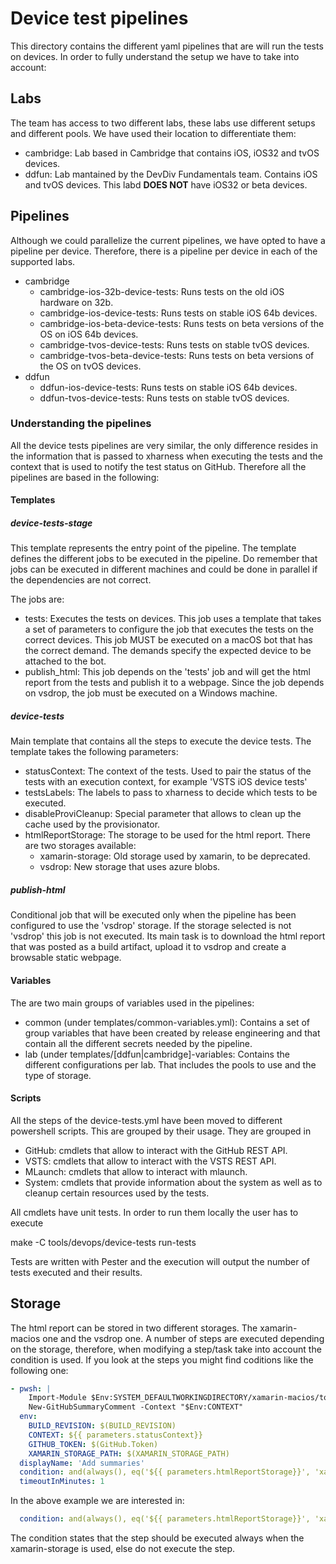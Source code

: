 # Device test pipelines

This directory contains the different yaml pipelines that are will run the tests on devices. In order to 
fully understand the setup we have to take into account:

## Labs

The team has access to two different labs, these labs use different setups and different pools. We have used
their location to differentiate them:

* cambridge: Lab based in Cambridge that contains iOS, iOS32 and tvOS devices.
* ddfun: Lab mantained by the DevDiv Fundamentals team. Contains iOS and tvOS devices. This labd **DOES NOT** have
    iOS32 or beta devices.

## Pipelines

Although we could parallelize the current pipelines, we have opted to have a pipeline per device. Therefore,
there is a pipeline per device in each of the supported labs. 

* cambridge
    - cambridge-ios-32b-device-tests: Runs tests on the old iOS hardware on 32b.
    - cambridge-ios-device-tests: Runs tests on stable iOS 64b devices.
    - cambridge-ios-beta-device-tests: Runs tests on beta versions of the OS on iOS 64b devices.
    - cambridge-tvos-device-tests: Runs tests on stable tvOS devices.
    - cambridge-tvos-beta-device-tests: Runs tests on beta versions of the OS on tvOS devices.
* ddfun
    - ddfun-ios-device-tests: Runs tests on stable iOS 64b devices.
    - ddfun-tvos-device-tests: Runs tests on stable tvOS devices.

### Understanding the pipelines

All the device tests pipelines are very similar, the only difference resides in the information
that is passed to xharness when executing the tests and the context that is used to notify the
test status on GitHub. Therefore all the pipelines are based in the following:

#### Templates

##### device-tests-stage

This template represents the entry point of the pipeline. The template defines the different jobs
to be executed in the pipeline. Do remember that jobs can be executed in different machines and could
be done in parallel if the dependencies are not correct.

The jobs are:

* tests: Executes the tests on devices. This job uses a template that takes a set of parameters to configure
    the job that executes the tests on the correct devices. This job MUST be executed on a macOS bot that has
    the correct demand. The demands specify the expected device to be attached to the bot.
* publish_html: This job depends on the 'tests' job and will get the html report from the tests and publish it
    to a webpage. Since the job depends on vsdrop, the job must be executed on a Windows machine.

##### device-tests

Main template that contains all the steps to execute the device tests. The template takes the following parameters:

* statusContext: The context of the tests. Used to pair the status of the tests with an execution context, for example 'VSTS iOS device tests'
* testsLabels: The labels to pass to xharness to decide which tests to be executed.
* disableProviCleanup: Special parameter that allows to clean up the cache used by the provisionator.
* htmlReportStorage: The storage to be used for the html report. There are two storages available:
    - xamarin-storage: Old storage used by xamarin, to be deprecated.
    - vsdrop: New storage that uses azure blobs.

##### publish-html

Conditional job that will be executed only when the pipeline has been configured to use the 'vsdrop' storage. If the storage selected is
not 'vsdrop' this job is not executed. Its main task is to download the html report that was posted as a build artifact, upload it to vsdrop and
create a browsable static webpage.

#### Variables

The are two main groups of variables used in the pipelines:

- common (under templates/common-variables.yml): Contains a set of group variables that have been created by release engineering and that contain all the different secrets needed by the pipeline.
- lab (under templates/[ddfun|cambridge]-variables: Contains the different configurations per lab. That includes the pools to use and the type of storage.

#### Scripts

All the steps of the device-tests.yml have been moved to different powershell scripts. This are grouped by their usage. They are grouped in

* GitHub: cmdlets that allow to interact with the GitHub REST API.
* VSTS: cmdlets that allow to interact with the VSTS REST API.
* MLaunch: cmdlets that allow to interact with mlaunch.
* System: cmdlets that provide information about the system as well as to cleanup certain resources used by the tests.

All cmdlets have unit tests. In order to run them locally the user has to execute

make -C tools/devops/device-tests run-tests

Tests are written with Pester and the execution will output the number of tests executed and their results.

## Storage

The html report can be stored in two different storages. The xamarin-macios one and the vsdrop one. A
number of steps are executed depending on the storage, therefore, when modifying a step/task take into
account the condition is used. If you look at the steps you might find coditions like the following one:

```yml
- pwsh: |
    Import-Module $Env:SYSTEM_DEFAULTWORKINGDIRECTORY/xamarin-macios/tools/devops/cambridge/templates/scripts/GitHub.psm1 
    New-GitHubSummaryComment -Context "$Env:CONTEXT" 
  env:
    BUILD_REVISION: $(BUILD_REVISION)
    CONTEXT: ${{ parameters.statusContext}}
    GITHUB_TOKEN: $(GitHub.Token)
    XAMARIN_STORAGE_PATH: $(XAMARIN_STORAGE_PATH) 
  displayName: 'Add summaries'
  condition: and(always(), eq('${{ parameters.htmlReportStorage}}', 'xamarin-storage')) 
  timeoutInMinutes: 1
```

In the above example we are interested in:

```yml
  condition: and(always(), eq('${{ parameters.htmlReportStorage}}', 'xamarin-storage')) 
```

The condition states that the step should be executed always when the xamarin-storage is used, else do not execute the step.
